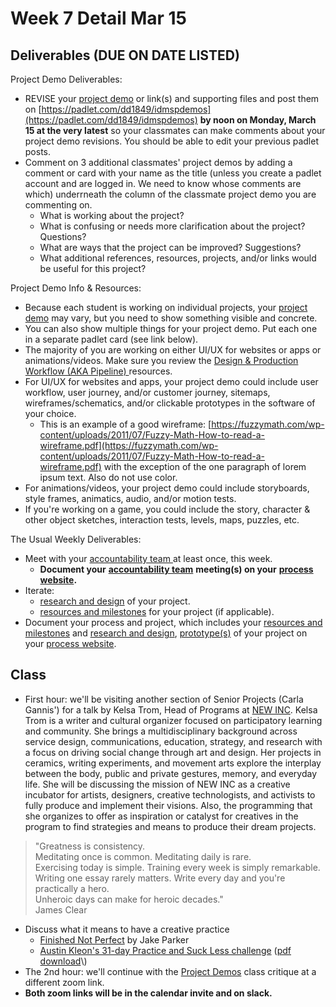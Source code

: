 # Week 7 Detail Mar 15

## Deliverables \(DUE ON DATE LISTED\)

Project Demo Deliverables:

* REVISE your [project demo](../critiques-demos-presentations-and-exhibition/project_demo.md) or link\(s\) and supporting files and post them on [https://padlet.com/dd1849/idmspdemos](https://padlet.com/dd1849/idmspdemos) **by noon on Monday, March 15 at the very latest** so your classmates can make comments about your project demo revisions. You should be able to edit your previous padlet posts.
* Comment on 3 additional classmates' project demos by adding a comment or card with your name as the title \(unless you create a padlet account and are logged in. We need to know whose comments are which\) underrneath the column of the classmate project demo you are commenting on.
  * What is working about the project?
  * What is confusing or needs more clarification about the project? Questions?
  * What are ways that the project can be improved? Suggestions?
  * What additional references, resources, projects, and/or links would be useful for this project?

Project Demo Info & Resources:

* Because each student is working on individual projects, your [project demo](../critiques-demos-presentations-and-exhibition/project_demo.md) may vary, but you need to show something visible and concrete. 
* You can also show multiple things for your project demo. Put each one in a separate padlet card \(see link below\).
* The majority of you are working on either UI/UX for websites or apps or animations/videos. Make sure you review the [Design & Production Workflow \(AKA Pipeline\) ](../design-and-production-workflow.md)resources.
* For UI/UX for websites and apps, your project demo could include user workflow, user journey, and/or customer journey, sitemaps, wireframes/schematics, and/or clickable prototypes in the software of your choice. 
  * This is an example of a good wireframe: [https://fuzzymath.com/wp-content/uploads/2011/07/Fuzzy-Math-How-to-read-a-wireframe.pdf](https://fuzzymath.com/wp-content/uploads/2011/07/Fuzzy-Math-How-to-read-a-wireframe.pdf) with the exception of the one paragraph of lorem ipsum text. Also do not use color.
* For animations/videos, your project demo could include storyboards, style frames, animatics, audio, and/or motion tests.  
* If you're working on a game, you could include the story, character & other object sketches, interaction tests, levels, maps, puzzles, etc. 

The Usual Weekly Deliverables:

* Meet with your [accountability team ](../assignments/accountability_partner.md)at least once, this week. 
  * **Document your** [**accountability team**](../assignments/accountability_partner.md) **meeting\(s\) on your** [**process website**](../website.md)**.**
* Iterate: 
  * [research and design](../project_plan/) of your project.
  * [resources and milestones](../project_plan/) for your project \(if applicable\).
* Document your process and project, which includes your [resources and milestones](../project_plan/) and [research and design](../project_plan/),  [prototype\(s\)](../project_plan/) of your project on your [process website](../website.md).

## **Class**

* First hour: we'll be visiting another section of Senior Projects \(Carla Gannis'\) for a talk by  Kelsa Trom, Head of Programs at [NEW INC](https://www.newinc.org/our-story). Kelsa Trom is a writer and cultural organizer focused on participatory learning and community. She brings a multidisciplinary background across service design, communications, education, strategy, and research with a  focus on driving social change through art and design. Her projects in ceramics, writing experiments, and movement arts explore the interplay between the body, public and private gestures, memory, and everyday life.  She will be discussing the mission of NEW INC as a creative incubator for artists, designers, creative technologists, and activists to fully produce and implement their visions. Also, the programming that she organizes to offer as inspiration or catalyst for creatives in the program to find strategies and means to produce their dream projects.

> "Greatness is consistency.  
> Meditating once is common. Meditating daily is rare.  
> Exercising today is simple. Training every week is simply remarkable.  
> Writing one essay rarely matters. Write every day and you're practically a hero.  
> Unheroic days can make for heroic decades."   
> James Clear

* Discuss what it means to have a creative practice
  * [Finished Not Perfect](https://youtu.be/lRtV-ugIT0k) by Jake Parker
  * [Austin Kleon's 31-day Practice and Suck Less challenge](https://austinkleon.com/2021/03/01/31-day-practice-and-suck-less-challenge/) \([pdf download](https://www.dropbox.com/s/yle30d0ykag362d/practice-suck-less-31-days.pdf?)\)
* The 2nd hour: we'll continue with the [Project Demos](../critiques-demos-presentations-and-exhibition/project_demo.md) class critique at a different zoom link.
* **Both zoom links will be in the calendar invite and on slack.**



